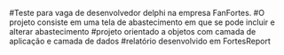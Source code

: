 #Teste para vaga de desenvolvedor delphi na empresa FanFortes.
#O projeto consiste em uma tela de abastecimento em que se pode incluir e alterar abastecimento
#projeto orientado a objetos com camada de aplicação e camada de dados
#relatório desenvolvido em FortesReport
